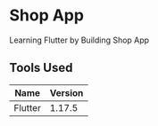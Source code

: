 # Shop App

Learning Flutter by Building Shop App

## Tools Used

| Name | Version |
| ------ | ------ |
| Flutter | 1.17.5 |